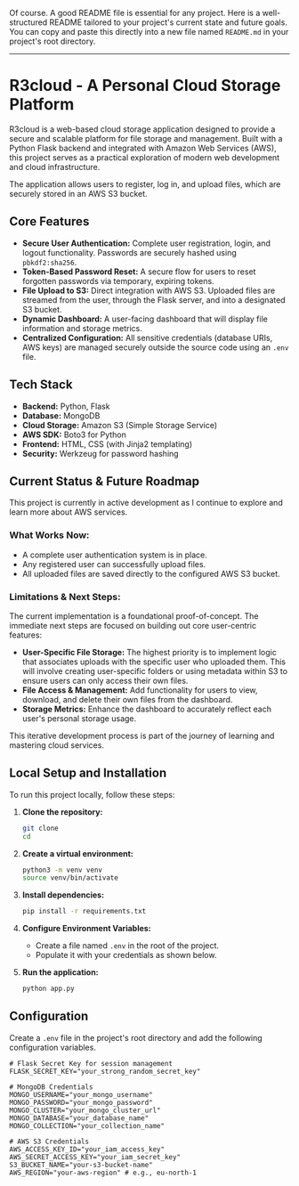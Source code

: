 Of course. A good README file is essential for any project. Here is a well-structured README tailored to your project's current state and future goals. You can copy and paste this directly into a new file named `README.md` in your project's root directory.

***

# R3cloud - A Personal Cloud Storage Platform

R3cloud is a web-based cloud storage application designed to provide a secure and scalable platform for file storage and management. Built with a Python Flask backend and integrated with Amazon Web Services (AWS), this project serves as a practical exploration of modern web development and cloud infrastructure.

The application allows users to register, log in, and upload files, which are securely stored in an AWS S3 bucket.

## Core Features

*   **Secure User Authentication:** Complete user registration, login, and logout functionality. Passwords are securely hashed using `pbkdf2:sha256`.
*   **Token-Based Password Reset:** A secure flow for users to reset forgotten passwords via temporary, expiring tokens.
*   **File Upload to S3:** Direct integration with AWS S3. Uploaded files are streamed from the user, through the Flask server, and into a designated S3 bucket.
*   **Dynamic Dashboard:** A user-facing dashboard that will display file information and storage metrics.
*   **Centralized Configuration:** All sensitive credentials (database URIs, AWS keys) are managed securely outside the source code using an `.env` file.

## Tech Stack

*   **Backend:** Python, Flask
*   **Database:** MongoDB
*   **Cloud Storage:** Amazon S3 (Simple Storage Service)
*   **AWS SDK:** Boto3 for Python
*   **Frontend:** HTML, CSS (with Jinja2 templating)
*   **Security:** Werkzeug for password hashing

## Current Status & Future Roadmap

This project is currently in active development as I continue to explore and learn more about AWS services.

### **What Works Now:**
*   A complete user authentication system is in place.
*   Any registered user can successfully upload files.
*   All uploaded files are saved directly to the configured AWS S3 bucket.

### **Limitations & Next Steps:**
The current implementation is a foundational proof-of-concept. The immediate next steps are focused on building out core user-centric features:

*   **User-Specific File Storage:** The highest priority is to implement logic that associates uploads with the specific user who uploaded them. This will involve creating user-specific folders or using metadata within S3 to ensure users can only access their own files.
*   **File Access & Management:** Add functionality for users to view, download, and delete their own files from the dashboard.
*   **Storage Metrics:** Enhance the dashboard to accurately reflect each user's personal storage usage.

This iterative development process is part of the journey of learning and mastering cloud services.

## Local Setup and Installation

To run this project locally, follow these steps:

1.  **Clone the repository:**
    ```bash
    git clone 
    cd 
    ```

2.  **Create a virtual environment:**
    ```bash
    python3 -m venv venv
    source venv/bin/activate
    ```

3.  **Install dependencies:**
    ```bash
    pip install -r requirements.txt
    ```

4.  **Configure Environment Variables:**
    *   Create a file named `.env` in the root of the project.
    *   Populate it with your credentials as shown below.

5.  **Run the application:**
    ```bash
    python app.py
    ```

## Configuration

Create a `.env` file in the project's root directory and add the following configuration variables.

```
# Flask Secret Key for session management
FLASK_SECRET_KEY="your_strong_random_secret_key"

# MongoDB Credentials
MONGO_USERNAME="your_mongo_username"
MONGO_PASSWORD="your_mongo_password"
MONGO_CLUSTER="your_mongo_cluster_url"
MONGO_DATABASE="your_database_name"
MONGO_COLLECTION="your_collection_name"

# AWS S3 Credentials
AWS_ACCESS_KEY_ID="your_iam_access_key"
AWS_SECRET_ACCESS_KEY="your_iam_secret_key"
S3_BUCKET_NAME="your-s3-bucket-name"
AWS_REGION="your-aws-region" # e.g., eu-north-1
```